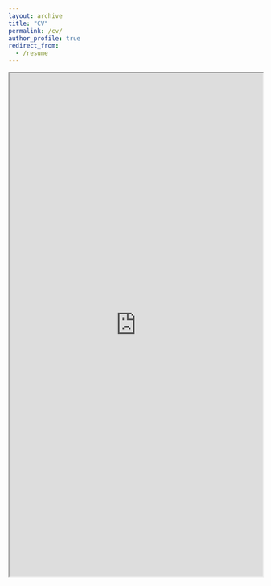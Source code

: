 ```yaml
---
layout: archive
title: "CV"
permalink: /cv/
author_profile: true
redirect_from:
  - /resume
---
```


<iframe src="https://whynotkimhari.github.io/files/Full_CV.pdf" width="100%" height="1000px">
    This browser does not support PDFs. Please download the PDF to view it: 
    <a href="https://whynotkimhari.github.io/files/Full_CV.pdf">Download PDF</a>
</iframe>